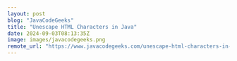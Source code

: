 ```yaml
---
layout: post
blog: "JavaCodeGeeks"
title: "Unescape HTML Characters in Java"
date: 2024-09-03T08:13:35Z
image: images/javacodegeeks.png
remote_url: "https://www.javacodegeeks.com/unescape-html-characters-in-java.html"
---
```

